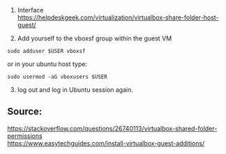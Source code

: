 1. Interface  
<https://helpdeskgeek.com/virtualization/virtualbox-share-folder-host-guest/>

2. Add yourself to the vboxsf group within the guest VM

```
sudo adduser $USER vboxsf
```
or in your ubuntu host type:
```
sudo usermod -aG vboxusers $USER
```

3. log out and log in  Ubuntu session again.



## Source:
<https://stackoverflow.com/questions/26740113/virtualbox-shared-folder-permissions>\
<https://www.easytechguides.com/install-virtualbox-guest-additions/>